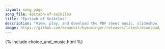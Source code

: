 ```yaml
---
layout: song_page
song_file: epitaph-of-seikilos
title: "Epitaph of Seikilos"
description: "View, play, and download the PDF sheet music, slideshow, and audio. Lyrics: Hóson zêis, phaínou mēdèn hólōs sù lupoû pròs olígon ésti tò zên tò télos ho khrónos apaiteî.  While you live, shine bright. Don't let grief sour your... english greek secular 1part death"
image: https://github.com/kenanbit/hymnsinger/releases/latest/download/epitaph-of-seikilos-trad.png
---
```


{% include choice_and_music.html %}